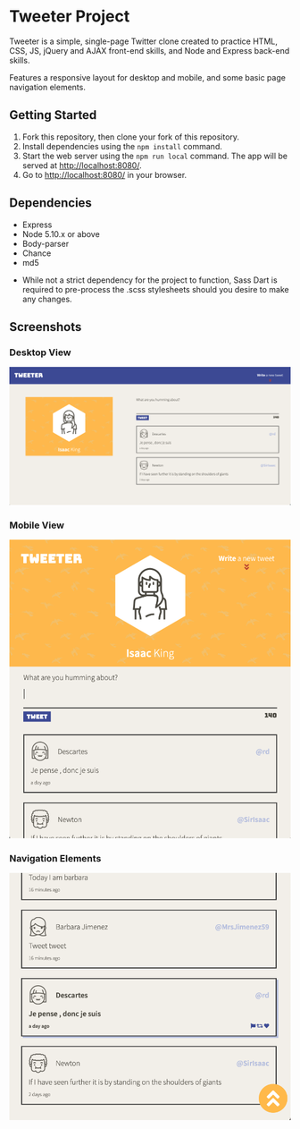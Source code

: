 # Tweeter Project

Tweeter is a simple, single-page Twitter clone created to practice HTML, CSS, JS, jQuery and AJAX front-end skills, and  Node and Express back-end skills.

Features a responsive layout for desktop and mobile, and some basic page navigation elements.

## Getting Started

1. Fork this repository, then clone your fork of this repository.
2. Install dependencies using the `npm install` command.
3. Start the web server using the `npm run local` command. The app will be served at <http://localhost:8080/>.
4. Go to <http://localhost:8080/> in your browser.

## Dependencies

- Express
- Node 5.10.x or above
- Body-parser
- Chance
- md5

* While not a strict dependency for the project to function, Sass Dart is required to pre-process the .scss stylesheets should you desire to make any changes.

## Screenshots

### Desktop View
!["Desktop View"](https://github.com/Idrking/tweeter/blob/master/docs/DesktopView.png?raw=true)

### Mobile View
!["Mobile View"](https://github.com/Idrking/tweeter/blob/master/docs/MobileView.png?raw=true)

### Navigation Elements
!["Navigation Elements"](https://github.com/Idrking/tweeter/blob/master/docs/NavElements.png?raw=true)